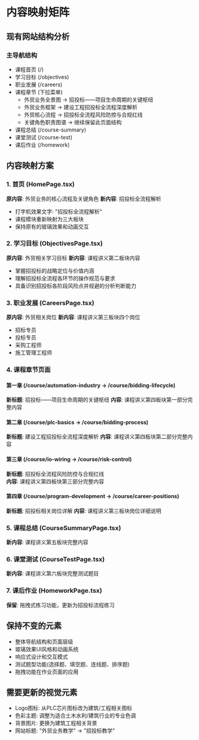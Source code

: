# 内容映射矩阵

## 现有网站结构分析

### 主导航结构
- 课程首页 (/)
- 学习目标 (/objectives) 
- 职业发展 (/careers)
- 课程章节 (下拉菜单)
  - 外贸业务全景图 → 招投标——项目生命周期的关键枢纽
  - 外贸业务框架 → 建设工程招投标全流程深度解析  
  - 外贸核心流程 → 招投标全流程风险防控与合规红线
  - 关键角色职责图谱 → 继续保留此页面结构
- 课程总结 (/course-summary)
- 课堂测试 (/course-test)  
- 课后作业 (/homework)

## 内容映射方案

### 1. 首页 (HomePage.tsx)
**原内容**: 外贸业务的核心流程及关键角色
**新内容**: 招投标全流程解析
- 打字机效果文字: "招投标全流程解析"
- 课程模块重新映射为三大板块
- 保持原有的玻璃效果和动画交互

### 2. 学习目标 (ObjectivesPage.tsx)  
**原内容**: 外贸相关学习目标
**新内容**: 课程讲义第二板块内容
- 掌握招投标的战略定位与价值内涵
- 理解招投标全流程各环节的操作规范与要求  
- 具备识别招投标各阶段风险点并规避的分析判断能力

### 3. 职业发展 (CareersPage.tsx)
**原内容**: 外贸相关岗位
**新内容**: 课程讲义第三板块四个岗位
- 招标专员
- 投标专员  
- 采购工程师
- 施工管理工程师

### 4. 课程章节页面
#### 第一章 (/course/automation-industry → /course/bidding-lifecycle)
**新标题**: 招投标——项目生命周期的关键枢纽
**内容**: 课程讲义第四板块第一部分完整内容

#### 第二章 (/course/plc-basics → /course/bidding-process)  
**新标题**: 建设工程招投标全流程深度解析
**内容**: 课程讲义第四板块第二部分完整内容

#### 第三章 (/course/io-wiring → /course/risk-control)
**新标题**: 招投标全流程风险防控与合规红线  
**内容**: 课程讲义第四板块第三部分完整内容

#### 第四章 (/course/program-development → /course/career-positions)
**新标题**: 招投标相关岗位详解
**内容**: 课程讲义第三板块岗位详细说明

### 5. 课程总结 (CourseSummaryPage.tsx)
**新内容**: 课程讲义第五板块完整内容

### 6. 课堂测试 (CourseTestPage.tsx) 
**新内容**: 课程讲义第六板块完整测试题目

### 7. 课后作业 (HomeworkPage.tsx)
**保留**: 拖拽式练习功能，更新为招投标流程练习

## 保持不变的元素
- 整体导航结构和页面层级
- 玻璃效果UI风格和动画系统
- 响应式设计和交互模式
- 测试题型功能(选择题、填空题、连线题、排序题)
- 拖拽功能在作业页面的应用

## 需要更新的视觉元素
- Logo图标: 从PLC芯片图标改为建筑/工程相关图标
- 色彩主题: 调整为适合土木水利/建筑行业的专业色调
- 背景图片: 更换为建筑工程相关背景
- 网站标题: "外贸业务教学" → "招投标教学"